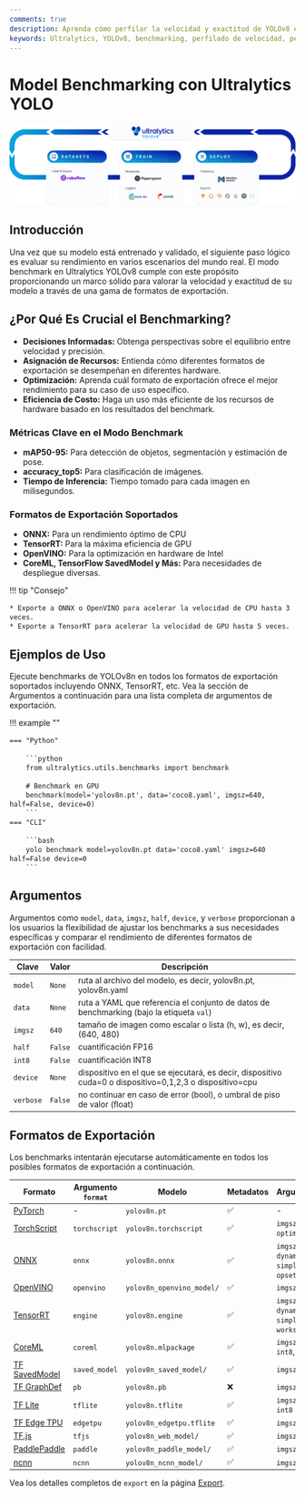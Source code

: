 ```yaml
---
comments: true
description: Aprenda cómo perfilar la velocidad y exactitud de YOLOv8 en varios formatos de exportación; obtenga perspectivas sobre las métricas mAP50-95, accuracy_top5 y más.
keywords: Ultralytics, YOLOv8, benchmarking, perfilado de velocidad, perfilado de exactitud, mAP50-95, accuracy_top5, ONNX, OpenVINO, TensorRT, formatos de exportación YOLO
---
```


# Model Benchmarking con Ultralytics YOLO

<img width="1024" src="https://github.com/ultralytics/assets/raw/main/yolov8/banner-integrations.png" alt="Ecosistema e integraciones de Ultralytics YOLO">

## Introducción

Una vez que su modelo está entrenado y validado, el siguiente paso lógico es evaluar su rendimiento en varios escenarios del mundo real. El modo benchmark en Ultralytics YOLOv8 cumple con este propósito proporcionando un marco sólido para valorar la velocidad y exactitud de su modelo a través de una gama de formatos de exportación.

## ¿Por Qué Es Crucial el Benchmarking?

- **Decisiones Informadas:** Obtenga perspectivas sobre el equilibrio entre velocidad y precisión.
- **Asignación de Recursos:** Entienda cómo diferentes formatos de exportación se desempeñan en diferentes hardware.
- **Optimización:** Aprenda cuál formato de exportación ofrece el mejor rendimiento para su caso de uso específico.
- **Eficiencia de Costo:** Haga un uso más eficiente de los recursos de hardware basado en los resultados del benchmark.

### Métricas Clave en el Modo Benchmark

- **mAP50-95:** Para detección de objetos, segmentación y estimación de pose.
- **accuracy_top5:** Para clasificación de imágenes.
- **Tiempo de Inferencia:** Tiempo tomado para cada imagen en milisegundos.

### Formatos de Exportación Soportados

- **ONNX:** Para un rendimiento óptimo de CPU
- **TensorRT:** Para la máxima eficiencia de GPU
- **OpenVINO:** Para la optimización en hardware de Intel
- **CoreML, TensorFlow SavedModel y Más:** Para necesidades de despliegue diversas.

!!! tip "Consejo"

    * Exporte a ONNX o OpenVINO para acelerar la velocidad de CPU hasta 3 veces.
    * Exporte a TensorRT para acelerar la velocidad de GPU hasta 5 veces.

## Ejemplos de Uso

Ejecute benchmarks de YOLOv8n en todos los formatos de exportación soportados incluyendo ONNX, TensorRT, etc. Vea la sección de Argumentos a continuación para una lista completa de argumentos de exportación.

!!! example ""

    === "Python"

        ```python
        from ultralytics.utils.benchmarks import benchmark

        # Benchmark en GPU
        benchmark(model='yolov8n.pt', data='coco8.yaml', imgsz=640, half=False, device=0)
        ```
    === "CLI"

        ```bash
        yolo benchmark model=yolov8n.pt data='coco8.yaml' imgsz=640 half=False device=0
        ```

## Argumentos

Argumentos como `model`, `data`, `imgsz`, `half`, `device`, y `verbose` proporcionan a los usuarios la flexibilidad de ajustar los benchmarks a sus necesidades específicas y comparar el rendimiento de diferentes formatos de exportación con facilidad.

| Clave       | Valor   | Descripción                                                           |
|-------------|---------|-----------------------------------------------------------------------|
| `model`     | `None`  | ruta al archivo del modelo, es decir, yolov8n.pt, yolov8n.yaml        |
| `data`      | `None`  | ruta a YAML que referencia el conjunto de datos de benchmarking (bajo la etiqueta `val`) |
| `imgsz`     | `640`   | tamaño de imagen como escalar o lista (h, w), es decir, (640, 480)    |
| `half`      | `False` | cuantificación FP16                                                   |
| `int8`      | `False` | cuantificación INT8                                                   |
| `device`    | `None`  | dispositivo en el que se ejecutará, es decir, dispositivo cuda=0 o dispositivo=0,1,2,3 o dispositivo=cpu  |
| `verbose`   | `False` | no continuar en caso de error (bool), o umbral de piso de valor (float)       |

## Formatos de Exportación

Los benchmarks intentarán ejecutarse automáticamente en todos los posibles formatos de exportación a continuación.

| Formato | Argumento `format` | Modelo | Metadatos | Argumentos |
|----------------------------------------------------------------------|---------------------|-----------------------------|------------|-------------------------------------------------------|
| [PyTorch](https://pytorch.org/) | - | `yolov8n.pt` | ✅ | - |
| [TorchScript](https://pytorch.org/docs/stable/jit.html) | `torchscript` | `yolov8n.torchscript` | ✅ | `imgsz`, `optimize` |
| [ONNX](https://onnx.ai/) | `onnx` | `yolov8n.onnx` | ✅ | `imgsz`, `half`, `dynamic`, `simplify`, `opset` |
| [OpenVINO](https://docs.openvino.ai/latest/index.html) | `openvino` | `yolov8n_openvino_model/` | ✅ | `imgsz`, `half` |
| [TensorRT](https://developer.nvidia.com/tensorrt) | `engine` | `yolov8n.engine` | ✅ | `imgsz`, `half`, `dynamic`, `simplify`, `workspace` |
| [CoreML](https://github.com/apple/coremltools) | `coreml` | `yolov8n.mlpackage` | ✅ | `imgsz`, `half`, `int8`, `nms` |
| [TF SavedModel](https://www.tensorflow.org/guide/saved_model) | `saved_model` | `yolov8n_saved_model/` | ✅ | `imgsz`, `keras` |
| [TF GraphDef](https://www.tensorflow.org/api_docs/python/tf/Graph) | `pb` | `yolov8n.pb` | ❌ | `imgsz` |
| [TF Lite](https://www.tensorflow.org/lite) | `tflite` | `yolov8n.tflite` | ✅ | `imgsz`, `half`, `int8` |
| [TF Edge TPU](https://coral.ai/docs/edgetpu/models-intro/) | `edgetpu` | `yolov8n_edgetpu.tflite` | ✅ | `imgsz` |
| [TF.js](https://www.tensorflow.org/js) | `tfjs` | `yolov8n_web_model/` | ✅ | `imgsz` |
| [PaddlePaddle](https://github.com/PaddlePaddle) | `paddle` | `yolov8n_paddle_model/` | ✅ | `imgsz` |
| [ncnn](https://github.com/Tencent/ncnn) | `ncnn` | `yolov8n_ncnn_model/` | ✅ | `imgsz`, `half` |

Vea los detalles completos de `export` en la página [Export](https://docs.ultralytics.com/modes/export/).
